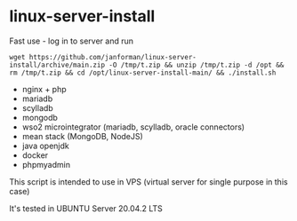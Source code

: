 # linux-server-install
Fast use - log in to server and run

```
wget https://github.com/janforman/linux-server-install/archive/main.zip -O /tmp/t.zip && unzip /tmp/t.zip -d /opt && rm /tmp/t.zip && cd /opt/linux-server-install-main/ && ./install.sh
```

* nginx + php
* mariadb
* scylladb
* mongodb
* wso2 microintegrator (mariadb, scylladb, oracle connectors)
* mean stack (MongoDB, NodeJS)
* java openjdk
* docker
* phpmyadmin

This script is intended to use in VPS (virtual server for single purpose in this case)

It's tested in UBUNTU Server 20.04.2 LTS
